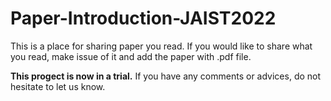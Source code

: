 # Paper-Introduction-JAIST2022

This is a place for sharing paper you read.
If you would like to share what you read, make issue of it and add the paper with .pdf file.

**This progect is now in a trial.** 
If you have any comments or advices, do not hesitate to let us know.

